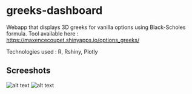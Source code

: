 # greeks-dashboard


Webapp that displays 3D greeks for vanilla options using Black-Scholes formula. Tool available here : https://maxencecoupet.shinyapps.io/options_greeks/ 

Technologies used : R, Rshiny, Plotly


## Screeshots



![alt text](https://github.com/coupetmaxence/autocall-backtester/blob/master/screenshot1.png)
![alt text](https://github.com/coupetmaxence/autocall-backtester/blob/master/screenshot2.png)
